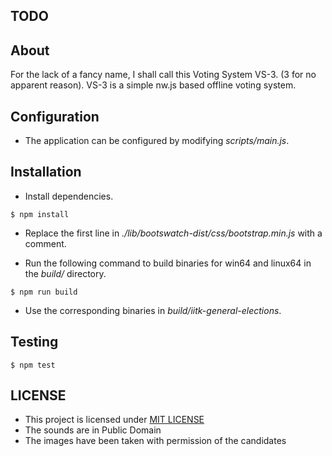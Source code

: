 TODO
----

About
-----

For the lack of a fancy name, I shall call this Voting System VS-3. (3 for no apparent reason).
VS-3 is a simple nw.js based offline voting system.

Configuration
-------------

- The application can be configured by modifying *scripts/main.js*.

Installation
------------

- Install dependencies.

```shell
$ npm install
```

- Replace the first line in *./lib/bootswatch-dist/css/bootstrap.min.js* with a comment.

- Run the following command to build binaries for win64 and linux64 in the *build/* directory.

```shell
$ npm run build
```

- Use the corresponding binaries in *build/iitk-general-elections*.

Testing
-------

```shell
$ npm test
```

LICENSE
-------

- This project is licensed under [MIT LICENSE](./LICENSE)
- The sounds are in Public Domain
- The images have been taken with permission of the candidates

